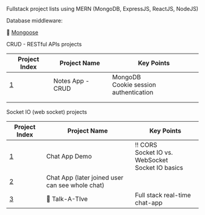 Fullstack project lists using MERN (MongoDB, ExpressJS, ReactJS, NodeJS)



Database middleware:

:pencil: [Mongoose](./Mongoose/myMongoose.md)





CRUD - RESTful APIs projects

| Project Index                            | Project Name     | Key Points                                |
| ---------------------------------------- | ---------------- | ----------------------------------------- |
| [1](./C1_RESTful/P1_Notes_App/README.md) | Notes App - CRUD | MongoDB <br>Cookie session authentication |
|                                          |                  |                                           |
|                                          |                  |                                           |



Socket IO (web socket) projects

| Project Index                                  | Project Name                                    | Key Points                                                   |
| ---------------------------------------------- | ----------------------------------------------- | ------------------------------------------------------------ |
| [1](./C3_WebSocket/P2_Chat_App/README.md)      | Chat App Demo                                   | :bangbang: CORS <br> Socket IO vs. WebSocket <br> Socket IO basics |
| [2](./C3_WebSocket/P1_Chat_App_Demo/README.md) | Chat App (later joined user can see whole chat) |                                                              |
| [3](./C3_WebSocket/P3_Talk_A_Tive/README.md)   | :gem: Talk-A-TIve                               | Full stack real-time chat-app                                |

